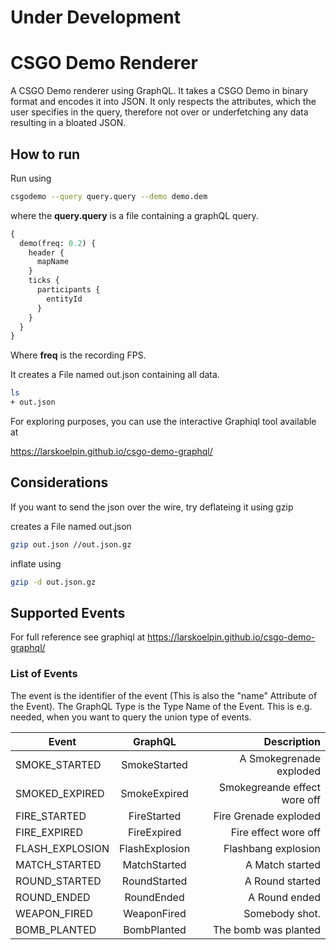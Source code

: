 # Under Development

# CSGO Demo Renderer

A CSGO Demo renderer using GraphQL. It takes a CSGO Demo in binary format and encodes it into JSON.
It only respects the attributes, which the user specifies in the query, therefore not over or underfetching
any data resulting in a bloated JSON.

## How to run

Run using

```bash
csgodemo --query query.query --demo demo.dem
```

where the **query.query** is a file containing a graphQL query.

```graphql
{
  demo(freq: 0.2) {
    header {
      mapName
    }
    ticks {
      participants {
        entityId
      }
    }
  }
}
```

Where **freq** is the recording FPS.

It creates a File named out.json containing all data.

```bash
ls
+ out.json
```

For exploring purposes, you can use the interactive Graphiql tool available at

https://larskoelpin.github.io/csgo-demo-graphql/

## Considerations

If you want to send the json over the wire, try deflateing it using gzip

creates a File named out.json

```bash
gzip out.json //out.json.gz
```

inflate using

```bash
gzip -d out.json.gz
```

## Supported Events

For full reference see graphiql at https://larskoelpin.github.io/csgo-demo-graphql/

### List of Events

The event is the identifier of the event (This is also the "name" Attribute of the Event).
The GraphQL Type is the Type Name of the Event. This is e.g. needed, when you want to query
the union type of events.

| Event           |    GraphQL     |                  Description |
| --------------- | :------------: | ---------------------------: |
| SMOKE_STARTED   |  SmokeStarted  |      A Smokegrenade exploded |
| SMOKED_EXPIRED  |  SmokeExpired  | Smokegreande effect wore off |
| FIRE_STARTED    |  FireStarted   |        Fire Grenade exploded |
| FIRE_EXPIRED    |  FireExpired   |         Fire effect wore off |
| FLASH_EXPLOSION | FlashExplosion |          Flashbang explosion |
| MATCH_STARTED   |  MatchStarted  |              A Match started |
| ROUND_STARTED   |  RoundStarted  |              A Round started |
| ROUND_ENDED     |   RoundEnded   |                A Round ended |
| WEAPON_FIRED    |  WeaponFired   |               Somebody shot. |
| BOMB_PLANTED    |  BombPlanted   |         The bomb was planted |
